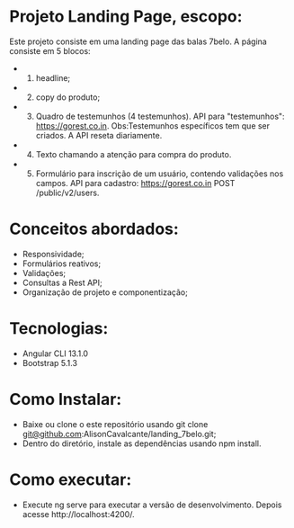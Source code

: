 # Projeto Landing Page, escopo:
Este projeto consiste em uma landing page das balas 7belo.
A página consiste em 5 blocos:
- 1. headline;
- 2. copy do produto;
- 3. Quadro de testemunhos (4 testemunhos). API para "testemunhos":
 https://gorest.co.in. Obs:Testemunhos específicos tem que ser criados. A API reseta diariamente.
- 4. Texto chamando a atenção para compra do produto.
- 5. Formulário para inscrição de um usuário, contendo validações nos campos. API para cadastro:
https://gorest.co.in POST /public/v2/users.

# Conceitos abordados:
- Responsividade;
- Formulários reativos;
- Validações;
- Consultas a Rest API;
- Organização de projeto e componentização;

# Tecnologias:
- Angular CLI 13.1.0
- Bootstrap 5.1.3


# Como Instalar:
- Baixe ou clone o este repositório usando git clone 
git@github.com:AlisonCavalcante/landing_7belo.git;
- Dentro do diretório, instale as dependências usando npm install.

# Como executar:
- Execute ng serve para executar a versão de desenvolvimento. 
Depois acesse http://localhost:4200/. 

